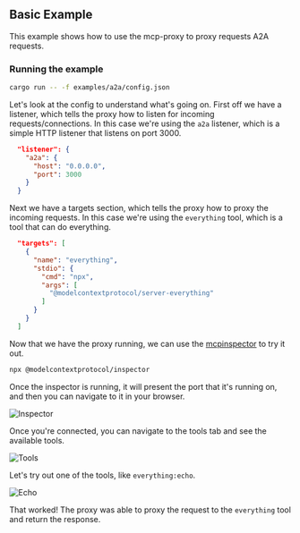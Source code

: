 ## Basic Example

This example shows how to use the mcp-proxy to proxy requests A2A requests.

### Running the example

```bash
cargo run -- -f examples/a2a/config.json
```

Let's look at the config to understand what's going on. First off we have a listener, which tells the proxy how to listen for incoming requests/connections. In this case we're using the `a2a` listener, which is a simple HTTP listener that listens on port 3000.

```json
  "listener": {
    "a2a": {
      "host": "0.0.0.0",
      "port": 3000
    }
  }
```

Next we have a targets section, which tells the proxy how to proxy the incoming requests. In this case we're using the `everything` tool, which is a tool that can do everything.

```json
  "targets": [
    {
      "name": "everything",
      "stdio": {
        "cmd": "npx",
        "args": [
          "@modelcontextprotocol/server-everything"
        ]
      }
    }
  ]
```

Now that we have the proxy running, we can use the [mcpinspector](https://github.com/modelcontextprotocol/inspector) to try it out.
```bash
npx @modelcontextprotocol/inspector
```
Once the inspector is running, it will present the port that it's running on, and then you can navigate to it in your browser.

![Inspector](./img/connect.png)

Once you're connected, you can navigate to the tools tab and see the available tools.

![Tools](./img/tools.png)

Let's try out one of the tools, like `everything:echo`.

![Echo](./img/echo.png)

That worked! The proxy was able to proxy the request to the `everything` tool and return the response.
